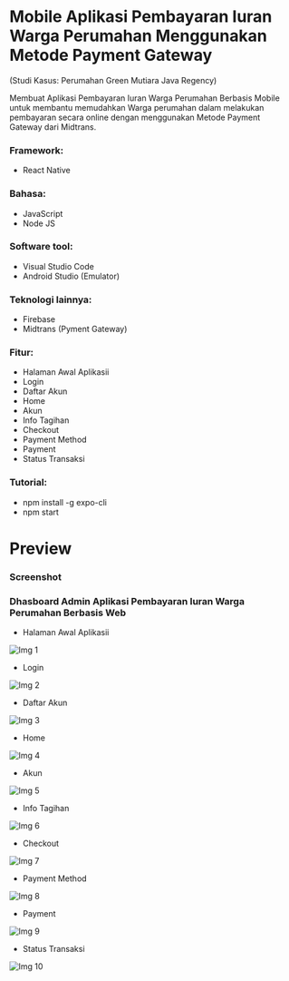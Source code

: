 # Mobile Aplikasi Pembayaran Iuran Warga Perumahan Menggunakan Metode Payment Gateway 
(Studi Kasus: Perumahan Green Mutiara Java Regency)

Membuat Aplikasi Pembayaran Iuran Warga Perumahan Berbasis Mobile untuk membantu memudahkan Warga perumahan dalam  melakukan pembayaran secara online dengan menggunakan Metode Payment Gateway dari Midtrans.

### Framework:

- React Native

### Bahasa:

- JavaScript
- Node JS

### Software tool:

- Visual Studio Code
- Android Studio (Emulator)

### Teknologi lainnya:

- Firebase
- Midtrans (Pyment Gateway)

### Fitur:

- Halaman Awal Aplikasii
- Login
- Daftar Akun
- Home
- Akun
- Info Tagihan
- Checkout
- Payment Method
- Payment 
- Status Transaksi

### Tutorial:
- npm install -g expo-cli
- npm start

# Preview

### Screenshot

### Dhasboard Admin Aplikasi Pembayaran Iuran Warga Perumahan Berbasis Web 

- Halaman Awal Aplikasii

![Img 1](documentation/1.png)

- Login

![Img 2](documentation/2.png)

- Daftar Akun

![Img 3](documentation/3.png)

- Home

![Img 4](documentation/4.png)

- Akun

![Img 5](documentation/5.png)

- Info Tagihan

![Img 6](documentation/6.png)

- Checkout

![Img 7](documentation/7.png)

- Payment Method

![Img 8](documentation/8.png)

- Payment

![Img 9](documentation/9.png)

- Status Transaksi

![Img 10](documentation/10.png)

